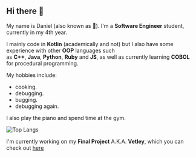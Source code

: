 ## Hi there 👋

My name is Daniel (also known as :cheese:). I'm a **Software Engineer** student, currently in my 4th year.

I mainly code in **Kotlin** (academically and not) but I also have some experience with other **OOP** languages such <br/>
as **C++**, **Java**, **Python**, **Ruby** and **JS**, as well as currently learning **COBOL** for procedural programming.

My hobbies include:
- cooking.
- debugging.
- bugging.
- debugging again.

I also play the piano and spend time at the gym.

![Top Langs](https://github-readme-stats.vercel.app/api/top-langs/?username=cheestree&layout=compact)

I'm currently working on my **Final Project** A.K.A. **Vetley**, which you can check out [here](https://github.com/cheestree/Vetley)

<!--
**cheestree/cheestree** is a ✨ _special_ ✨ repository because its `README.md` (this file) appears on your GitHub profile.

Here are some ideas to get you started:

- 🔭 I’m currently working on ...
- 🌱 I’m currently learning ...
- 👯 I’m looking to collaborate on ...
- 🤔 I’m looking for help with ...
- 💬 Ask me about ...
- 📫 How to reach me: ...
- 😄 Pronouns: ...
- ⚡ Fun fact: ...
-->
